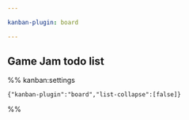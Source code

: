 ```yaml
---

kanban-plugin: board

---
```


## Game Jam todo list





%% kanban:settings
```
{"kanban-plugin":"board","list-collapse":[false]}
```
%%